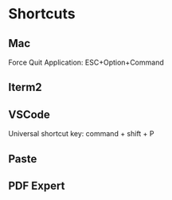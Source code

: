 # Shortcuts



## Mac

Force Quit Application: ESC+Option+Command



## Iterm2


## VSCode
Universal shortcut key: command + shift + P

## Paste


## PDF Expert
